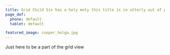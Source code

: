 ```yaml
---
title: Grid Child Six has a holy moly this title is so utterly out of proportion to anything sane what on earth was the author thinking when he wrote this oh my good lord why would you ever make the title so ridiculously stupidly verbose?
page_def:
  phone: default
  tablet: default

featured_image: cooper_holga.jpg
---
```


Just here to be a part of the grid view
